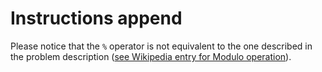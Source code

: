 # Instructions append

Please notice that the `%` operator is not equivalent to the one described in the problem description
([see Wikipedia entry for Modulo operation](https://en.wikipedia.org/wiki/Modulo_operation)).
